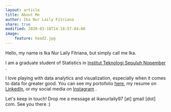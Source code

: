 ```yaml
---
layout: article
title: About Me
author: Ika Nur Laily Fitriana
share: true
modified: 2020-03-18T14:18:57-04:00
image:
    feature: head2.jpg
---
```


Hello, my name is Ika Nur Laily Fitriana, but simply call me Ika. 

I am a graduate student of Statistics in [Institut Teknologi Sepuluh Nopember](https://www.its.ac.id/id/beranda/) .

I love playing with data analytics and visualization, especially when it comes to data for greater good. You can see my portofolio [here](/portofolio/), my resume on [LinkedIn](https://www.linkedin.com/in/ika-nur-laily-fitriana-077a74111/), or my social media on [Instagram](https://www.linkedin.com/in/ika-nur-laily-fitriana-077a74111/) .

Let's keep in touch! Drop me a message at ikanurlaily97 [at] gmail [dot] com. See you there :)